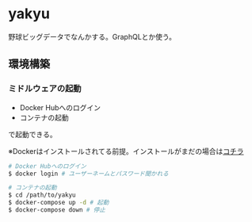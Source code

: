 # yakyu
野球ビッグデータでなんかする。GraphQLとか使う。

## 環境構築

### ミドルウェアの起動

- Docker Hubへのログイン
- コンテナの起動

で起動できる。

※Dockerはインストールされてる前提。インストールがまだの場合は[コチラ](https://www.docker.com/community-edition)

```sh
# Docker Hubへのログイン
$ docker login # ユーザーネームとパスワード聞かれる

# コンテナの起動
$ cd /path/to/yakyu
$ docker-compose up -d # 起動
$ docker-compose down # 停止
```